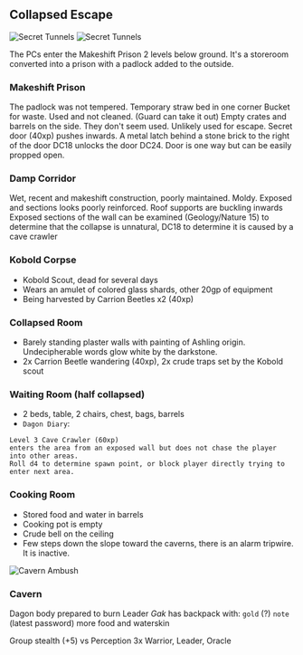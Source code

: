 ## Collapsed Escape

![Secret Tunnels](battlemap-secret-tunnels.jpg)
![Secret Tunnels](battlemap-secret-tunnels-v2.jpg)

The PCs enter the Makeshift Prison 2 levels below ground.
It's a storeroom converted into a prison with a padlock added to the outside.

### Makeshift Prison
The padlock was not tempered.
Temporary straw bed in one corner
Bucket for waste. Used and not cleaned. (Guard can take it out)
Empty crates and barrels on the side. They don't seem used. Unlikely used for escape.
Secret door  (40xp) pushes inwards. A metal latch behind a stone brick to the right of the door DC18 unlocks the door DC24. Door is one way but can be easily propped open.

### Damp Corridor
Wet, recent and makeshift construction, poorly maintained.
Moldy. Exposed and sections looks poorly reinforced. Roof supports are buckling inwards
Exposed sections of the wall can be examined (Geology/Nature 15) to determine that the collapse is unnatural, DC18 to determine it is caused by a cave crawler

### Kobold Corpse
- Kobold Scout, dead for several days
- Wears an amulet of colored glass shards, other 20gp of equipment
- Being harvested by Carrion Beetles x2 (40xp)

### Collapsed Room
- Barely standing plaster walls with painting of Ashling origin. Undecipherable words glow white by the darkstone.
- 2x Carrion Beetle wandering (40xp), 2x crude traps set by the Kobold scout

### Waiting Room (half collapsed)
- 2 beds, table, 2 chairs, chest, bags, barrels
- `Dagon Diary`:

```
Level 3 Cave Crawler (60xp)
enters the area from an exposed wall but does not chase the player into other areas.
Roll d4 to determine spawn point, or block player directly trying to enter next area.

```

### Cooking Room 
- Stored food and water in barrels
- Cooking pot is empty
- Crude bell on the ceiling
- Few steps down the slope toward the caverns, there is an alarm tripwire. It is inactive.

![Cavern Ambush](battlemap-caverns.jpg)

### Cavern
Dagon body prepared to burn
Leader *Gak* has backpack with:
`gold` (?)
`note` (latest password)
more food and waterskin

Group stealth (+5) vs Perception
3x Warrior, Leader, Oracle
